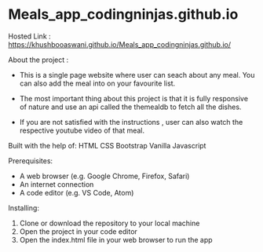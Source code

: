 # Meals_app_codingninjas.github.io

Hosted Link : https://khushbooaswani.github.io/Meals_app_codingninjas.github.io/


About the project :

* This is a single page website where user can seach about any meal. You can also add the meal into on your favourite list.

* The most important thing about this project is that it is fully responsive of nature and use an api called the themealdb to fetch all the dishes.

* If you are not satisfied with the instructions , user can also watch the respective youtube video of that meal.

Built with the help of:
HTML
CSS
Bootstrap
Vanilla Javascript

Prerequisites:

* A web browser (e.g. Google Chrome, Firefox, Safari)
* An internet connection
* A code editor (e.g. VS Code, Atom)

Installing:

1. Clone or download the repository to your local machine
2. Open the project in your code editor
3. Open the index.html file in your web browser to run the app

